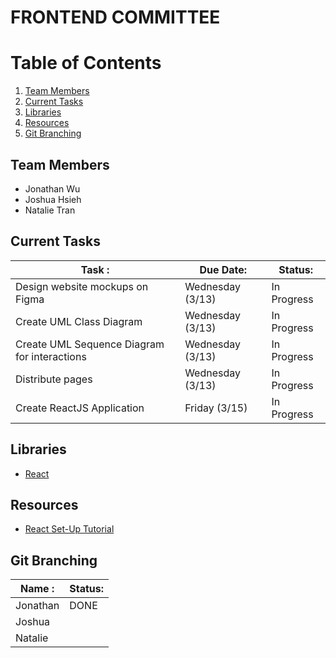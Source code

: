 # FRONTEND COMMITTEE
# Table of Contents
1. [Team Members](#team-members)
2. [Current Tasks](#current-tasks)
3. [Libraries](#libraries)
4. [Resources](#resources)
5. [Git Branching](#git-branching)

## Team Members <a name="team-members"></a>

- Jonathan Wu
- Joshua Hsieh
- Natalie Tran

## Current Tasks <a name="current-tasks"></a>

| Task :                                         | Due Date:        | Status:     |
| ---------------------------------------------- | ---------------- | ----------- |
| Design website mockups on Figma                | Wednesday (3/13) | In Progress |
| Create UML Class Diagram                       | Wednesday (3/13) | In Progress |
| Create UML Sequence Diagram for interactions   | Wednesday (3/13) | In Progress |
| Distribute pages                               | Wednesday (3/13) | In Progress |
| Create ReactJS Application                     | Friday    (3/15) | In Progress |

## Libraries <a name="libraries"></a>

- [React](https://react.dev/)

## Resources <a name="resources"></a>
- [React Set-Up Tutorial](https://www.youtube.com/watch?v=Kum8fPPrt-E&t=319s)

## Git Branching <a name="git-branching"></a>

| Name :                                         | Status:     |
| ---------------------------------------------- | ----------- |
| Jonathan                                       | DONE        |
| Joshua                                         |             |
| Natalie                                        |             |